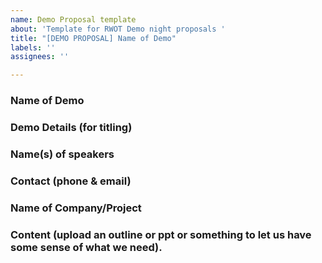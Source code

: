 ```yaml
---
name: Demo Proposal template
about: 'Template for RWOT Demo night proposals '
title: "[DEMO PROPOSAL] Name of Demo"
labels: ''
assignees: ''

---
```


### Name of Demo

### Demo Details (for titling)

### Name(s) of speakers

### Contact (phone & email)

### Name of Company/Project

### Content (upload an outline or ppt or something to let us have some sense of what we need).
